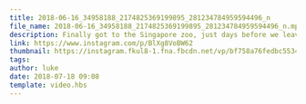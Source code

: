 ```yaml
---
title: 2018-06-16_34958188_2174825369199895_281234784959594496_n
file_name: 2018-06-16_34958188_2174825369199895_281234784959594496_n.mp4
description: Finally got to the Singapore zoo, just days before we leave!
link: https://www.instagram.com/p/BlXg8VoBW62
thumbnail: https://instagram.fkul8-1.fna.fbcdn.net/vp/bf758a76fedbc55347768a61e4c296fc/5C03E1B7/t51.2885-15/sh0.08/e35/s640x640/36626889_229069914482666_6511124675039330304_n.jpg?ig_cache_key=MTgyNjA3MjYxMjgwMDE1MTM3MQ%3D%3D.2
tags: 
author: luke
date: 2018-07-18 09:08
template: video.hbs
---
```

